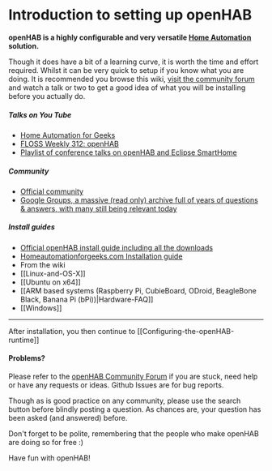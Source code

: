 # Introduction to setting up openHAB

__openHAB is a highly configurable and very versatile [Home Automation](https://en.wikipedia.org/wiki/Home_automation) solution.__

Though it does have a bit of a learning curve, it is worth the time and effort required. Whilst it can be very quick to setup if you know what you are doing. It is recommended you browse this wiki, [visit the community forum](https://community.openhab.org) and watch a talk or two to get a good idea of what you will be installing before you actually do.

##### Talks on You Tube
* [Home Automation for Geeks](https://www.youtube.com/watch?v=Wb5q2cvkU-U)
* [FLOSS Weekly 312: openHAB](http://www.youtube.com/watch?v=uM-nPPnctCg)
* [Playlist of conference talks on openHAB and Eclipse SmartHome](https://www.youtube.com/playlist?list=PLGlxCdrGUagxkwMBuQf4kUUTiBPzfHum1)

##### Community 
* [Official community](https://community.openhab.org)
* [Google Groups, a massive (read only) archive full of years of questions & answers, with many still being relevant today](https://groups.google.com/forum/#!forum/openhab)

##### Install guides
* [Official openHAB install guide including all the downloads](http://www.openhab.org/getting-started/index.html)
* [Homeautomationforgeeks.com Installation guide](http://www.homeautomationforgeeks.com/openhab.shtml)
* From the wiki
 * [[Linux-and-OS-X]]
 * [[Ubuntu on x64]]
 * [[ARM based systems (Raspberry Pi, CubieBoard, ODroid, BeagleBone Black, Banana Pi (bPi))|Hardware-FAQ]]
 * [[Windows]]


***

After installation, you then continue to [[Configuring-the-openHAB-runtime]]

#### Problems?

Please refer to the [openHAB Community Forum](https://community.openhab.org/c/setup-configuration-and-use) if you are stuck, need help or have any requests or ideas. Github Issues are for bug reports.

Though as is good practice on any community, please use the search button before blindly posting a question. As chances are, your question has been asked (and answered) before.

Don't forget to be polite, remembering that the people who make openHAB are doing so for free :)

Have fun with openHAB!
